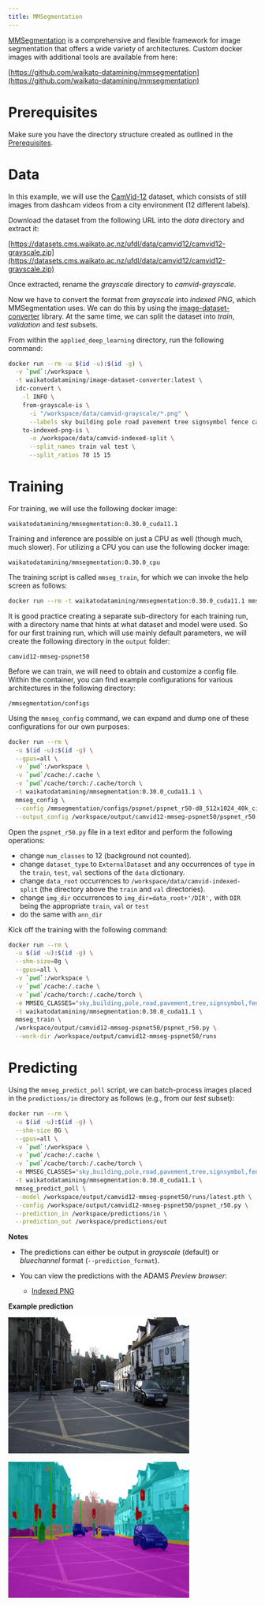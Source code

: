 ```yaml
---
title: MMSegmentation
---
```


[MMSegmentation](https://github.com/open-mmlab/mmsegmentation) is a comprehensive and flexible
framework for image segmentation that offers a wide variety of architectures. Custom docker
images with additional tools are available from here:

[https://github.com/waikato-datamining/mmsegmentation](https://github.com/waikato-datamining/mmsegmentation)


# Prerequisites
Make sure you have the directory structure created as outlined in the [Prerequisites](../prerequisites.md).


# Data

In this example, we will use the [CamVid-12](https://datasets.cms.waikato.ac.nz/ufdl/camvid12/)
dataset, which consists of still images from dashcam videos from a city environment (12 different labels).

Download the dataset from the following URL into the *data* directory and extract it:

[https://datasets.cms.waikato.ac.nz/ufdl/data/camvid12/camvid12-grayscale.zip](https://datasets.cms.waikato.ac.nz/ufdl/data/camvid12/camvid12-grayscale.zip)

Once extracted, rename the *grayscale* directory to *camvid-grayscale*.

Now we have to convert the format from *grayscale* into *indexed PNG*, which MMSegmentation uses.
We can do this by using the [image-dataset-converter](https://github.com/waikato-datamining/image-dataset-converter) library. 
At the same time, we can split the dataset into *train*, *validation* and *test* subsets.

From within the `applied_deep_learning` directory, run the following command:

```bash
docker run --rm -u $(id -u):$(id -g) \
  -v `pwd`:/workspace \
  -t waikatodatamining/image-dataset-converter:latest \
  idc-convert \
    -l INFO \
    from-grayscale-is \
      -i "/workspace/data/camvid-grayscale/*.png" \
      --labels sky building pole road pavement tree signsymbol fence car pedestrian bicyclist unlabelled \
    to-indexed-png-is \
      -o /workspace/data/camvid-indexed-split \
      --split_names train val test \
      --split_ratios 70 15 15
```


# Training

For training, we will use the following docker image:

```
waikatodatamining/mmsegmentation:0.30.0_cuda11.1
```

Training and inference are possible on just a CPU as well (though much, much slower).
For utilizing a CPU you can use the following docker image:

```
waikatodatamining/mmsegmentation:0.30.0_cpu
```

The training script is called `mmseg_train`, for which we can invoke the help screen as follows:

```bash
docker run --rm -t waikatodatamining/mmsegmentation:0.30.0_cuda11.1 mmseg_train --help 
```

It is good practice creating a separate sub-directory for each training run, with a directory name that hints at
what dataset and model were used. So for our first training run, which will use mainly default parameters, we will 
create the following directory in the `output` folder:

```
camvid12-mmseg-pspnet50
```

Before we can train, we will need to obtain and customize a config file. Within the container,
you can find example configurations for various architectures in the following directory:

```
/mmsegmentation/configs
```

Using the `mmseg_config` command, we can expand and dump one of these configurations for our
own purposes:

```bash
docker run --rm \
  -u $(id -u):$(id -g) \
  --gpus=all \
  -v `pwd`:/workspace \
  -v `pwd`/cache:/.cache \
  -v `pwd`/cache/torch:/.cache/torch \
  -t waikatodatamining/mmsegmentation:0.30.0_cuda11.1 \
  mmseg_config \
  --config /mmsegmentation/configs/pspnet/pspnet_r50-d8_512x1024_40k_cityscapes.py \
  --output_config /workspace/output/camvid12-mmseg-pspnet50/pspnet_r50.py
```

Open the `pspnet_r50.py` file in a text editor and perform the following operations:

* change `num_classes` to 12 (background not counted).
* change `dataset_type` to `ExternalDataset` and any occurrences of `type` in the `train`, `test`, `val` sections of the `data` dictionary.
* change `data_root` occurrences to `/workspace/data/camvid-indexed-split` (the directory above the `train` and `val` directories).
* change `img_dir` occurrences to `img_dir=data_root+'/DIR',` with `DIR` being the appropriate `train`, `val` or `test`
* do the same with `ann_dir`


Kick off the training with the following command:

```bash
docker run --rm \
  -u $(id -u):$(id -g) \
  --shm-size=8g \
  --gpus=all \
  -v `pwd`:/workspace \
  -v `pwd`/cache:/.cache \
  -v `pwd`/cache/torch:/.cache/torch \
  -e MMSEG_CLASSES="sky,building,pole,road,pavement,tree,signsymbol,fence,car,pedestrian,bicyclist,unlabelled" \
  -t waikatodatamining/mmsegmentation:0.30.0_cuda11.1 \
  mmseg_train \
  /workspace/output/camvid12-mmseg-pspnet50/pspnet_r50.py \
  --work-dir /workspace/output/camvid12-mmseg-pspnet50/runs
```


# Predicting

Using the `mmseg_predict_poll` script, we can batch-process images placed in the `predictions/in` directory
as follows (e.g., from our *test* subset): 

```bash
docker run --rm \
  -u $(id -u):$(id -g) \
  --shm-size 8G \
  --gpus=all \
  -v `pwd`:/workspace \
  -v `pwd`/cache:/.cache \
  -v `pwd`/cache/torch:/.cache/torch \
  -e MMSEG_CLASSES="sky,building,pole,road,pavement,tree,signsymbol,fence,car,pedestrian,bicyclist,unlabelled" \
  -t waikatodatamining/mmsegmentation:0.30.0_cuda11.1 \
  mmseg_predict_poll \
  --model /workspace/output/camvid12-mmseg-pspnet50/runs/latest.pth \
  --config /workspace/output/camvid12-mmseg-pspnet50/pspnet_r50.py \
  --prediction_in /workspace/predictions/in \
  --prediction_out /workspace/predictions/out
```

**Notes** 

* The predictions can either be output in *grayscale* (default) or *bluechannel* format (`--prediction_format`).
* You can view the predictions with the ADAMS *Preview browser*:
  
    * [Indexed PNG](../../previewing_predictions/#imgseg_indexed)

**Example prediction**

![Screenshot](img/mmseg-0016E5_05310.png) 

![Screenshot](img/mmseg-0016E5_05310-overlay.png)
